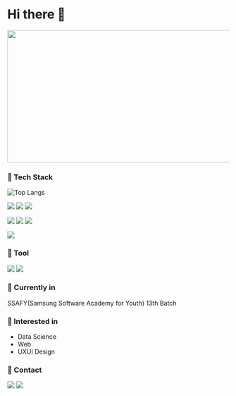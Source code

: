 <!--
![header](https://capsule-render.vercel.app/api?type=waving&color=auto&height=300&section=header&text=I'm%20Yeyeong&fontSize=90&)
-->
# Hi there 👋
<a href="https://www.solve-nyang.com"><img src="https://api.solve-nyang.com/compose/0helloworld" width="600" height="300"/></a>
<!--
**Yeyeong99/Yeyeong99** is a ✨ _special_ ✨ repository because its `README.md` (this file) appears on your GitHub profile.
![GitHub stats](https://github-readme-stats.vercel.app/api?username=Yeyeong99&show_icons=true&theme=radical)
![Anurag's GitHub stats](https://github-readme-stats.vercel.app/api?username=anuraghazra&show_icons=true)
Here are some ideas to get you started:

- 🔭 I’m currently working on ...
- 🌱 I’m currently learning ...
- 👯 I’m looking to collaborate on ...
- 🤔 I’m looking for help with ...
- 💬 Ask me about ...
- 📫 How to reach me: ...
- 😄 Pronouns: ...
- ⚡ Fun fact: ...
![GitHub stats](https://github-readme-stats.vercel.app/api?username=Yeyeong99&show_icons=true&theme=radical)
[![Linkedin Badge](https://img.shields.io/badge/-LinkedIn-blue?style=flat-square&logo=Linkedin&logoColor=white&link=www.linkedin.com/in/yeyeong99)](www.linkedin.com/in/yeyeong99)
-->

### 🚩 Tech Stack
![Top Langs](https://github-readme-stats.vercel.app/api/top-langs/?username=Yeyeong99&layout=compact&hide=jupyter%20notebook)

  <img src="https://img.shields.io/badge/Python-3776AB?style=flat-square&logo=Python&logoColor=white"> <img src="https://img.shields.io/badge/Google-Colab-F9AB00?style=flat-square&logo=googlecolab&logoColor=white"> <img src="https://img.shields.io/badge/Django-092E20?style=flat-square&logo=Django&logoColor=white"> 
  
  <img src="https://img.shields.io/badge/JavaScript-F7DF1E?style=flat-square&logo=JavaScript&logoColor=white"> <img src="https://img.shields.io/badge/React-61DAFB?style=flat-square&logo=React&logoColor=white"> <img src="https://img.shields.io/badge/Vue-4FC08D?style=flat-square&logo=Vue.js&logoColor=white"> 

  <img src="https://img.shields.io/badge/MySQL-4479A1?style=flat-square&logo=MySQL&logoColor=white">
  
### 🚩 Tool
<img src="https://img.shields.io/badge/Jira-0052CC?style=flat-square&logo=Jira&logoColor=white"> <img src="https://img.shields.io/badge/Notion-000000?style=flat-square&logo=Notion&logoColor=white">

### 🚩 Currently in
SSAFY(Samsung Software Academy for Youth) 13th Batch

### 🚩 Interested in
- Data Science
- Web
- UXUI Design

### 🚩 Contact
<a href="https://www.linkedin.com/in/yeyeong99"><img src="https://img.shields.io/badge/LinkedIn-blue?style=flat-square&logo=LinkedIn&logoColor=white&link=www.linkedin.com/in/yeyeong99"></a>
<a href="mailto:gongsam99@gmail.com" target="_blank"><img src="https://img.shields.io/badge/Gmail-D14836?style=flat-square&logo=Gmail&logoColor=white&link=gongsam99@gmail.com"></a>

